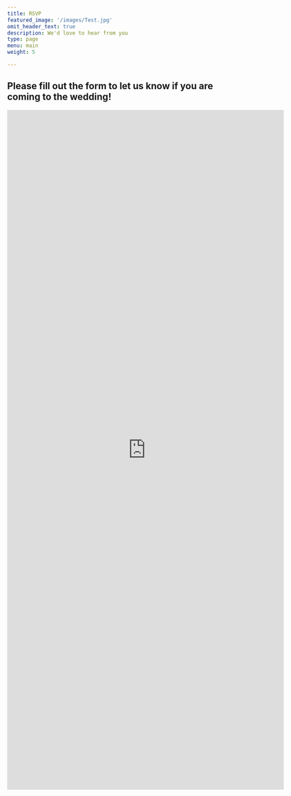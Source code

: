 ```yaml
---
title: RSVP
featured_image: '/images/Test.jpg'
omit_header_text: true
description: We'd love to hear from you
type: page
menu: main
weight: 5

---
```

## Please fill out the form to let us know if you are coming to the wedding!

<iframe src="https://docs.google.com/forms/d/e/1FAIpQLSdc2r2OQx60kHCTXDUiNJQ6mO6zhchv1-25zGzwLK1I14KT3g/viewform?embedded=true" width="640" height="1574" frameborder="0" marginheight="0" marginwidth="0">Wird geladen…</iframe>